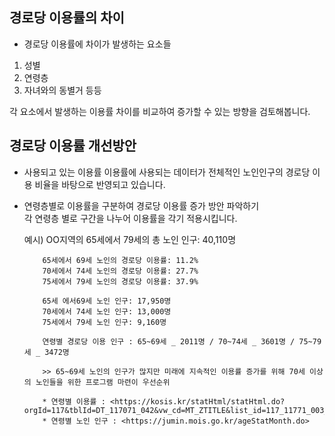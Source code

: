 ## 경로당 이용률의 차이

- 경로당 이용률에 차이가 발생하는 요소들
 1. 성별
 2. 연령층
 3. 자녀와의 동별거 등등

  각 요소에서 발생하는 이용률 차이를 비교하여 증가할 수 있는 방향을 검토해봅니다.


## 경로당 이용률 개선방안

- 사용되고 있는 이용률
  이용률에 사용되는 데이터가 전체적인 노인인구의 경로당 이용 비율을 바탕으로 반영되고 있습니다. 

- 연령층별로 이용률을 구분하여 경로당 이용률 증가 방안 파악하기   
  각 연령층 별로 구간을 나누어 이용률을 각기 적용시킵니다.
  
    예시) OO지역의 65세에서 79세의 총 노인 인구: 40,110명
    
          65세에서 69세 노인의 경로당 이용률: 11.2%   
          70세에서 74세 노인의 경로당 이용률: 27.7%   
          75세에서 79세 노인의 경로당 이용률: 37.9%
          
          65세 에서69세 노인 인구: 17,950명          
          70세에서 74세 노인 인구: 13,000명         
          75세에서 79세 노인 인구: 9,160명
          
          연령별 경로당 이용 인구 : 65~69세 _ 2011명 / 70~74세 _ 3601명 / 75~79세 _ 3472명
          
          >> 65~69세 노인의 인구가 많지만 미래에 지속적인 이용률 증가를 위해 70세 이상의 노인들을 위한 프로그램 마련이 우선순위
          
          * 연령별 이용률 : <https://kosis.kr/statHtml/statHtml.do?orgId=117&tblId=DT_117071_042&vw_cd=MT_ZTITLE&list_id=117_11771_003_09&seqNo=&lang_mode=ko&language=kor&obj_var_id=&itm_id=&conn_path=MT_ZTITLE?
          * 연령별 노인 인구 : <https://jumin.mois.go.kr/ageStatMonth.do>
